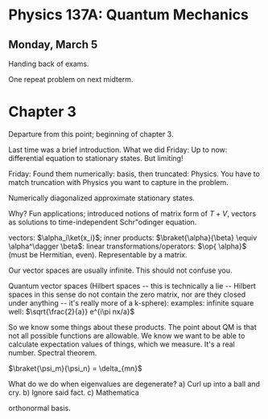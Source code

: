 Physics 137A: Quantum Mechanics
===============================
Monday, March 5
---------------
Handing back of exams.

One repeat problem on next midterm.

Chapter 3
=========
Departure from this point; beginning of chapter 3.

Last time was a brief introduction. What we did Friday: Up to now:
differential equation to stationary states. But limiting!

Friday: Found them numerically: basis, then truncated: Physics. You have to
match truncation with Physics you want to capture in the problem.

Numerically diagonalized approximate stationary states.

Why? Fun applications; introduced notions of matrix form of $T + V$,
vectors as solutions to time-independent Schr\"odinger equation.

vectors: $\alpha_i\ket{x_i}$; inner products: $\braket{\alpha}{\beta}
\equiv \alpha^\dagger \beta$: linear transformations/operators: $\op{
\alpha}$ (must be Hermitian, even). Representable by a matrix.

Our vector spaces are usually infinite. This should not confuse you.

Quantum vector spaces (Hilbert spaces -- this is technically a lie --
Hilbert spaces in this sense do not contain the zero matrix, nor are they
closed under anything -- it's really more of a k-sphere): examples:
infinite square well: $\sqrt{\frac{2}{a}} e^{i\pi nx/a}$

So we know some things about these products. The point about QM is that not
all possible functions are allowable. We know we want to be able to
calculate expectation values of things, which we measure. It's a real
number. Spectral theorem.

$\braket{\psi_m}{\psi_n} = \delta_{mn}$

What do we do when eigenvalues are degenerate?
 a) Curl up into a ball and cry.
 b) Ignore said fact.
 c) Mathematica

orthonormal basis.
